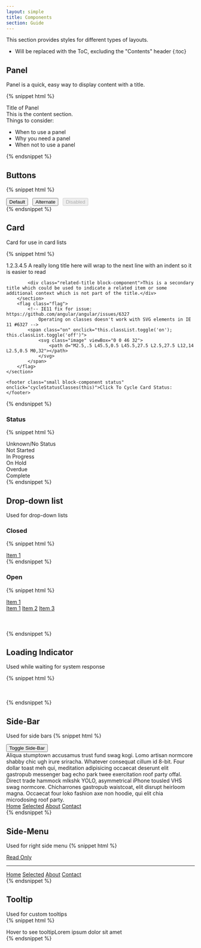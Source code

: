 ```yaml
---
layout: simple
title: Components
section: Guide
---
```


This section provides styles for different types of layouts.

* Will be replaced with the ToC, excluding the "Contents" header
{:toc}

## Panel

Panel is a quick, easy way to display content with a title.

{% snippet html %}
<div class="daptiv-panel">
    <div class="title">Title of Panel</div>
    <div class="content">
        This is the content section.
        <div>
            Things to consider:
            <ul>
                <li>When to use a panel</li>
                <li>Why you need a panel</li>
                <li>When not to use a panel</li>
            </ul>
        </div>
    </div>
</div>
{% endsnippet %}

<br />

## Buttons

{% snippet html %}
<div>
    <button class="daptiv-button">Default</button>&nbsp;&nbsp;
    <button class="daptiv-button alternate">Alternate</button>&nbsp;&nbsp;
    <button class="daptiv-button" disabled="disabled">Disabled</button>
</div>
{% endsnippet %}

## Card

Card for use in card lists

<script>
var cardClassId = 0;
var statusClasses = ['', 'notstarted', 'inprogress', 'onhold', 'overdue', 'complete'];
function cycleStatusClasses(el) {
    var classname = "small block-component status ";
    cardClassId = (cardClassId + 1) % statusClasses.length;
    var nextStatus = statusClasses[cardClassId];
    el.className = classname + nextStatus;
    el.innerHTML = 'Click To Cycle Card Status: ' + nextStatus;
}
</script>

{% snippet html %}
<div class="card">
    <section class="flex-row">
        <section class="flex-column">
            <div class="item-title block-component">
                <span class="item-number">1.2.3.4.5</span>
                <span class="name">A really long title here will wrap to the next line with an  indent so it is easier to read</span>
            </div>

            <div class="related-title block-component">This is a secondary title which could be used to indicate a related item or some additional context which is not part of the title.</div>
        </section>
        <flag class="flag">
            <!-- IE11 fix for issue: https://github.com/angular/angular/issues/6327
                Operating on classes doesn't work with SVG elements in IE 11 #6327 -->
            <span class="on" onclick="this.classList.toggle('on'); this.classList.toggle('off')">
                <svg class="image" viewBox="0 0 46 32">
                    <path d="M2.5,.5 L45.5,0.5 L45.5,27.5 L2.5,27.5 L12,14 L2.5,0.5 M0,32"></path>
                </svg>
            </span>
        </flag>
    </section>

    <footer class="small block-component status" onclick="cycleStatusClasses(this)">Click To Cycle Card Status:</footer>
</div>

{% endsnippet %}

### Status

{% snippet html %}
<div class="card">
    <footer class="small block-component status">Unknown/No Status</footer>
    <footer class="small block-component status notstarted">Not Started</footer>
    <footer class="small block-component status inprogress">In Progress</footer>
    <footer class="small block-component status onhold">On Hold</footer>
    <footer class="small block-component status overdue">Overdue</footer>
    <footer class="small block-component status complete">Complete</footer>
</div>
{% endsnippet %}

## Drop-down list
Used for drop-down lists<br />

### Closed

{% snippet html %}
<div class="daptiv-drop-down-list">
    <a class="item current" href="#" onclick="return false;"><i class="icon list"></i>
    <span class="title">Item 1</span><i class="icon menu"></i></a>
</div>
{% endsnippet %}

### Open

{% snippet html %}
<div class="daptiv-drop-down-list docs-open-dropdown open">
    <a class="item current" href="#" onclick="return false;"><i class="icon list"></i><span class="title">Item 1</span><i class="icon menu"></i></a>
    <div class="content">
        <a class="item selected" href="#" onclick="return false;"><i class="icon list"></i><span class="title">Item 1</span></a>
        <a class="item" href="#" onclick="return false;"><i class="icon calendar"></i><span class="title">Item 2</span></a>
        <a class="item" href="#" onclick="return false;"><i class="icon flag"></i><span class="title">Item 3</span></a>
    </div>
    <br />
    <br />
    <br />
</div>
{% endsnippet %}
<br />

## Loading Indicator
Used while waiting for system response<br />

{% snippet html %}
<br /><br /><br />
<div class="daptiv-loading">
    <span></span><span></span><span></span>
</div>
{% endsnippet %}


## Side-Bar
Used for side bars
{% snippet html %}
<div class="example-flex-column-container daptiv-slider initial">
    <div class="example-left-column"><button onclick="var sidebar = this.parentNode.parentNode.parentNode.querySelector('.daptiv-slider'); sidebar.classList.toggle('closed', !sidebar.classList.toggle('open'))">Toggle Side-Bar</button>
    <br/>
    Aliqua stumptown accusamus trust fund swag kogi. Lomo artisan normcore shabby chic ugh irure sriracha. Whatever consequat cillum id 8-bit. Four dollar toast meh qui, meditation adipisicing occaecat deserunt elit gastropub messenger bag echo park twee exercitation roof party offal. Direct trade hammock mlkshk YOLO, asymmetrical iPhone tousled VHS swag normcore. Chicharrones gastropub waistcoat, elit disrupt heirloom magna. Occaecat four loko fashion axe non hoodie, qui elit chia microdosing roof party.
    </div>
    <div class="daptiv-side-bar initial">
        <nav class="daptiv-side-menu">
            <a class="item" href="#" onclick="return false;">Home</a>
            <a class="selected item" href="#" onclick="return false;">Selected</a>
            <a class="item" href="#" onclick="return false;">About</a>
            <a class="item" href="#" onclick="return false;">Contact</a>
        </nav>
    </div>
</div>
{% endsnippet %}
<br />

## Side-Menu
Used for right side menu
{% snippet html %}
<nav class="daptiv-side-bar daptiv-side-menu">
    <a class="readonly" href="#" onclick="return false;" tabIndex="-1">Read Only</a>
    <hr class="divider" />
    <a class="item" href="#" onclick="return false;">Home</a>
    <a class="selected item" href="#" onclick="return false;">Selected</a>
    <a class="item" href="#" onclick="return false;">About</a>
    <a class="item" href="#" onclick="return false;">Contact</a>
</nav>
{% endsnippet %}
<br />

## Tooltip
Used for custom tooltips  
{% snippet html %}
<div class="daptiv-tooltip-container">Hover to see tooltip<span class='tooltip'>Lorem ipsum dolor sit amet</span></div>
{% endsnippet %}
<br />
